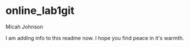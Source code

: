 # online_lab1git
Micah Johnson

I am adding info to this readme now.  I hope you find peace in it's warmth.